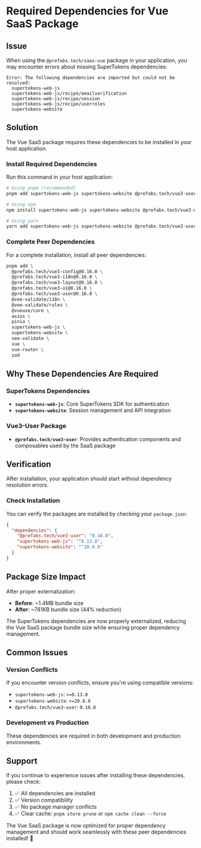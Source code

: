 # Required Dependencies for Vue SaaS Package

## Issue

When using the `@prefabs.tech/saas-vue` package in your application, you may encounter errors about missing SuperTokens dependencies:

```
Error: The following dependencies are imported but could not be resolved:
  supertokens-web-js
  supertokens-web-js/recipe/emailverification
  supertokens-web-js/recipe/session
  supertokens-web-js/recipe/userroles
  supertokens-website
```

## Solution

The Vue SaaS package requires these dependencies to be installed in your host application.

### Install Required Dependencies

Run this command in your host application:

```bash
# Using pnpm (recommended)
pnpm add supertokens-web-js supertokens-website @prefabs.tech/vue3-user

# Using npm
npm install supertokens-web-js supertokens-website @prefabs.tech/vue3-user

# Using yarn
yarn add supertokens-web-js supertokens-website @prefabs.tech/vue3-user
```

### Complete Peer Dependencies

For a complete installation, install all peer dependencies:

```bash
pnpm add \
  @prefabs.tech/vue3-config@0.16.0 \
  @prefabs.tech/vue3-i18n@0.16.0 \
  @prefabs.tech/vue3-layout@0.16.0 \
  @prefabs.tech/vue3-ui@0.16.0 \
  @prefabs.tech/vue3-user@0.16.0 \
  @vee-validate/i18n \
  @vee-validate/rules \
  @vueuse/core \
  axios \
  pinia \
  supertokens-web-js \
  supertokens-website \
  vee-validate \
  vue \
  vue-router \
  zod
```

## Why These Dependencies Are Required

### SuperTokens Dependencies

- **`supertokens-web-js`**: Core SuperTokens SDK for authentication
- **`supertokens-website`**: Session management and API integration

### Vue3-User Package

- **`@prefabs.tech/vue3-user`**: Provides authentication components and composables used by the SaaS package

## Verification

After installation, your application should start without dependency resolution errors.

### Check Installation

You can verify the packages are installed by checking your `package.json`:

```json
{
  "dependencies": {
    "@prefabs.tech/vue3-user": "0.16.0",
    "supertokens-web-js": "^0.13.0",
    "supertokens-website": "^20.0.0"
  }
}
```

## Package Size Impact

After proper externalization:

- **Before**: ~1.4MB bundle size
- **After**: ~781KB bundle size (44% reduction)

The SuperTokens dependencies are now properly externalized, reducing the Vue SaaS package bundle size while ensuring proper dependency management.

## Common Issues

### Version Conflicts

If you encounter version conflicts, ensure you're using compatible versions:

- `supertokens-web-js`: `>=0.13.0`
- `supertokens-website`: `>=20.0.0`
- `@prefabs.tech/vue3-user`: `0.16.0`

### Development vs Production

These dependencies are required in both development and production environments.

## Support

If you continue to experience issues after installing these dependencies, please check:

1. ✅ All dependencies are installed
2. ✅ Version compatibility
3. ✅ No package manager conflicts
4. ✅ Clear cache: `pnpm store prune` or `npm cache clean --force`

The Vue SaaS package is now optimized for proper dependency management and should work seamlessly with these peer dependencies installed! 🚀
